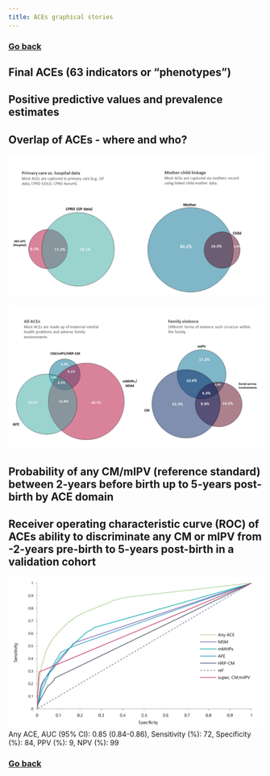 ```yaml
---
title: ACEs graphical stories
---
```


### [Go back](https://shabeer-syed.github.io/ACEs/)

## Final ACEs (63 indicators or “phenotypes”) 

<div class="flourish-embed flourish-hierarchy" data-src="visualisation/7087179"><script src="https://public.flourish.studio/resources/embed.js"></script></div>

## Positive predictive values and prevalence estimates

<div class="flourish-embed flourish-chart" data-src="visualisation/7641035"><script src="https://public.flourish.studio/resources/embed.js"></script></div>

## Overlap of ACEs - where and who?

![alt text](https://github.com/shabeer-syed/ACEs/raw/main/venn.png "workflow")

![alt text](https://github.com/shabeer-syed/ACEs/raw/main/venn2.png "workflow")


## Probability of any CM/mIPV (reference standard) between 2-years before birth up to 5-years post-birth by ACE domain

<div class="flourish-embed flourish-chart" data-src="visualisation/7643312"><script src="https://public.flourish.studio/resources/embed.js"></script></div>


## Receiver operating characteristic curve (ROC) of ACEs ability to discriminate any CM or mIPV from -2-years pre-birth to 5-years post-birth in a validation cohort

![alt text](https://github.com/shabeer-syed/ACEs/raw/main/ROC%20curve.png "ROC curve")
Any ACE, AUC (95% CI): 0.85 (0.84-0.86), Sensitivity (%): 72, Specificity (%): 84, PPV (%): 9, NPV (%): 99
			

### [Go back](https://shabeer-syed.github.io/ACEs/)

<script src="http://code.jquery.com/jquery-1.4.2.min.js"></script> <script> var x = document.getElementsByClassName("site-footer-credits"); setTimeout(() => { x[0].remove(); }, 10); </script>